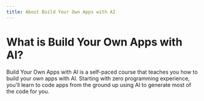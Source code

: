 ```yaml
---
title: About Build Your Own Apps with AI
---
```


# What is Build Your Own Apps with AI?

Build Your Own Apps with AI is a self-paced course that teaches you how to build your own apps with AI. Starting with zero programming experience, you'll learn to code apps from the ground up using AI to generate most of the code for you.